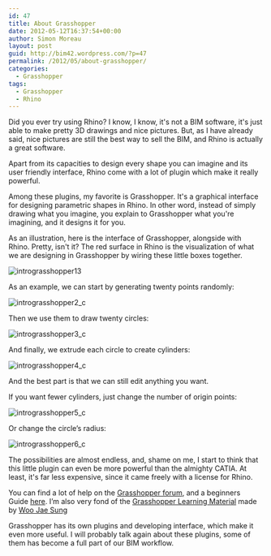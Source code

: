 ```yaml
---
id: 47
title: About Grasshopper
date: 2012-05-12T16:37:54+00:00
author: Simon Moreau
layout: post
guid: http://bim42.wordpress.com/?p=47
permalink: /2012/05/about-grasshopper/
categories:
  - Grasshopper
tags:
  - Grasshopper
  - Rhino
---
```

Did you ever try using Rhino? I know, I know, it's not a BIM software, it's just able to make pretty 3D drawings and nice pictures. But, as I have already said, nice pictures are still the best way to sell the BIM, and Rhino is actually a great software.

Apart from its capacities to design every shape you can imagine and its user friendly interface, Rhino come with a lot of plugin which make it really powerful.

Among these plugins, my favorite is Grasshopper. It's a graphical interface for designing parametric shapes in Rhino. In other word, instead of simply drawing what you imagine, you explain to Grasshopper what you're imagining, and it designs it for you.

As an illustration, here is the interface of Grasshopper, alongside with Rhino. Pretty, isn't it? The red surface in Rhino is the visualization of what we are designing in Grasshopper by wiring these little boxes together.

![intrograsshopper13](http://bim42.com/wp-content/uploads/2012/05/intrograsshopper13.jpg)

As an example, we can start by generating twenty points randomly:

![intrograsshopper2_c](http://bim42.com/wp-content/uploads/2012/05/intrograsshopper2_c.jpg)

Then we use them to draw twenty circles:

![intrograsshopper3_c](http://bim42.com/wp-content/uploads/2012/05/intrograsshopper3_c.jpg)

And finally, we extrude each circle to create cylinders:

![intrograsshopper4_c](http://bim42.com/wp-content/uploads/2012/05/intrograsshopper4_c.jpg)

And the best part is that we can still edit anything you want.

If you want fewer cylinders, just change the number of origin points:

![intrograsshopper5_c](http://bim42.com/wp-content/uploads/2012/05/intrograsshopper5_c.jpg)

Or change the circle’s radius:

![intrograsshopper6_c](http://bim42.com/wp-content/uploads/2012/05/intrograsshopper6_c.jpg)

The possibilities are almost endless, and, shame on me, I start to think that this little plugin can even be more powerful than the almighty CATIA. At least, it's far less expensive, since it came freely with a license for Rhino.

You can find a lot of help on the [Grasshopper forum](http://www.grasshopper3d.com/), and a beginners Guide [here](http://www.liftarchitects.com/journal/2009/3/25/the-grasshopper-primer-second-edition.html). I’m also very fond of the [Grasshopper Learning Material](http://www.schwartz.arch.ethz.ch/Vorlesungen/ParamTE/Dokumente/GrasshopperWorkspace.pdf?lan=en?dianr=14) made by [Woo Jae Sung](http://woojsung.com/)

Grasshopper has its own plugins and developing interface, which make it even more useful. I will probably talk again about these plugins, some of them has become a full part of our BIM workflow.